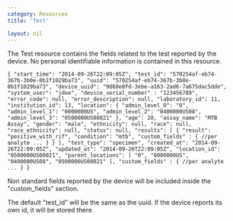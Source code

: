 ```yaml
---
category: Resources
title: 'Test'

layout: nil
---
```


The Test resource contains the fields related to the test reported by the device. No personal identifiable information is contained in this resource.

`{
  "start_time": "2014-09-26T22:09:05Z",
  "test_id": "570254af-eb74-367b-3b0e-0b1f1029ba73",
  "uuid": "570254af-eb74-367b-3b0e-0b1f1029ba73",
  "device_uuid": "9d68e8fd-3ebe-a163-2ad6-7a675dac5dde",
  "system_user": "jdoe",
  "device_serial_number" : "123456789",
  "error_code": null,
  "error_description": null,
  "laboratory_id": 11,
  "institution_id": 13,
  "location": {
      "admin_level_0": "0",
      "admin_level_1": "0000000US",
      "admin_level_2": "0400000US08",
      "admin_level_3": "0500000US08021"
  },
  "age": 20,
  "assay_name": "MTB Assay",
  "gender": "male",
  "ethnicity": null,
  "race": null,
  "race_ethnicity": null,
  "status": null,
  "results": [
      {
          "result": "positive_with_rif",
          "condition": "mtb",
          "custom_fields" : { //per analyte
              ...
          }
      }
  ],
  "test_type": "specimen",
  "created_at": "2014-09-26T22:09:05Z",
  "updated_at": "2014-09-26T22:09:05Z",
  "location_id": "0500000US08021",
  "parent_locations": [
      "0",
      "0000000US",
      "0400000US08",
      "0500000US08021"
  ],
  "custom_fields" : { //per analyte
      ...
  }
}`

Non standard fields reported by the device will be included inside the "custom_fields" section.

The default "test_id" will be the same as the uuid. If the device reports its own id, it will be stored there.
